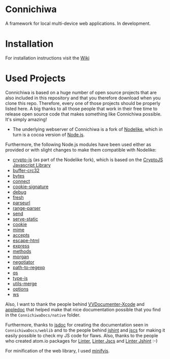 Connichiwa
==========

A framework for local multi-device web applications. In development.

Installation
==========
For installation instructions visit the [Wiki](http://wiki.connichiwa.info)

Used Projects
==========
Connichiwa is based on a huge number of open source projects that are also included in this repository and that you therefore download when you clone this repo. Therefore, every one of those projects should be properly listed here. A big thanks to all those people that work in their free time to release open source code that makes something like Connichiwa possible. It's simply amazing!

* The underlying webserver of Connichiwa is a fork of [Nodelike](https://github.com/node-app/Nodelike), which in turn is a cocoa version of [Node.js](http://nodejs.org).

Furthermore, the following Node.js modules have been used either as provided or with slight changes to make them compatible with Nodelike:
* [crypto-js](https://github.com/evanvosberg/crypto-js) (as part of the Nodelike fork), which is based on the [CryptoJS Javascript Library](https://code.google.com/p/crypto-js/)
* [buffer-crc32](https://github.com/brianloveswords/buffer-crc32)
* [bytes](https://github.com/visionmedia/bytes.js)
* [connect](https://github.com/senchalabs/connect)
* [cookie-signature](https://github.com/visionmedia/node-cookie-signature)
* [debug](https://github.com/visionmedia/debug)
* [fresh](https://github.com/visionmedia/node-fresh)
* [parseurl](https://github.com/expressjs/parseurl)
* [range-parser](https://github.com/visionmedia/node-range-parser)
* [send](https://github.com/visionmedia/send)
* [serve-static](https://github.com/expressjs/serve-static)
* [cookie](https://github.com/defunctzombie/node-cookie)
* [mime](https://github.com/broofa/node-mime)
* [accepts](https://github.com/expressjs/accepts)
* [escape-html](https://github.com/component/escape-html)
* [express](https://github.com/visionmedia/express)
* [methods](https://github.com/visionmedia/node-methods)
* [morgan](https://github.com/expressjs/morgan)
* [negotiator](https://github.com/federomero/negotiator)
* [path-to-regexp](https://github.com/component/path-to-regexp)
* [qs](https://github.com/visionmedia/node-querystring)
* [type-is](https://github.com/expressjs/type-is)
* [utils-merge](https://github.com/jaredhanson/utils-merge)
* [options](https://github.com/einaros/options.js)
* [ws](https://github.com/einaros/ws)

Also, I want to thank the people behind [VVDocumenter-Xcode](https://github.com/onevcat/VVDocumenter-Xcode) and [appledoc](https://github.com/tomaz/appledoc) that helped make that nice documentation possible that you find in the `ConnichiwaDocs/native` folder.

Furthermore, thanks to [jsdoc](https://github.com/jsdoc3/jsdoc) for creating the documentation seen in `ConnichiwaDocs/weblib` and to the people behind [jshint](http://www.jshint.com) and [jscs](https://www.npmjs.org/package/jscs) for making it easily possible to check my JS code for flaws. Also, thanks to the people who created atom.io packages for [Linter](https://github.com/AtomLinter/Linter), [Linter Jscs](https://github.com/AtomLinter/linter-jscs) and [Linter Jshint](https://github.com/AtomLinter/linter-jshint) :-)

For minification of the web library, I used [minifyjs](https://github.com/clarkf/minifyjs).
